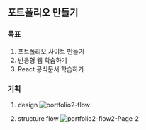 ## 포트폴리오 만들기

### 목표

1. 포트폴리오 사이트 만들기
2. 반응형 웹 학습하기
3. React 공식문서 학습하기

### 기획

1. design
   ![portfolio2-flow](https://user-images.githubusercontent.com/55645972/81775433-cf282800-9527-11ea-98c7-3d45214f436d.png)

2. structure flow
   ![portfolio2-flow2-Page-2](https://user-images.githubusercontent.com/55645972/81775437-d0f1eb80-9527-11ea-867a-615705b2fb59.png)
